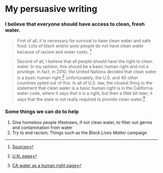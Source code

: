 # My persuasive writing

### I believe that everyone should have access to clean, fresh water.


> First of all, it is necessary for survival to have clean water and safe food. Lots of black and/or poor people do not have clean water because of racism and water costs. [^1]


> Second of all, I believe that all people should have the right to clean water. In my opinion, this should be a basic human right and not a privilege. In fact, in 2010, the United Nations decided that clean water is a basic human right.[^2]
Unfortunately, the U.S. and 40 other countries opted out of this. In all of U.S. law, the closest thing to the statement that clean water is a basic human right is in the California water code, where it says that it is a right, but then a little bit later, it says that the state is not really required to provide clean water.[^3]


### Some things we can do to help


1. Give homeless people lifestraws, if not clean water, to filter out germs and contamination from water
2. Try to end racism; Things such as the *Black Lives Matter* campaign


[^1]: [Sources](https://joshuajohncohen.github.io/citations1.html)
[^2]: [U.N. page](https://www.un.org/waterforlifedecade/human_right_to_water.shtml)
[^3]: [CA water as a human right page](http://leginfo.legislature.ca.gov/faces/codes_displaySection.xhtml?lawCode=WAT&sectionNum=106.3)

